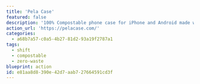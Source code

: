 ```yaml
---
title: 'Pela Case'
featured: false
description: '100% Compostable phone case for iPhone and Android made with flax. Also zero-waste screen protectors and sunglasses.'
action_url: 'https://pelacase.com/'
categories:
  - a68b7a57-c0a5-4b27-81d2-93a19f2787a1
tags:
  - shift
  - compostable
  - zero-waste
blueprint: action
id: e81aa8d8-390e-42d7-aab7-27664591cd3f
---
```

